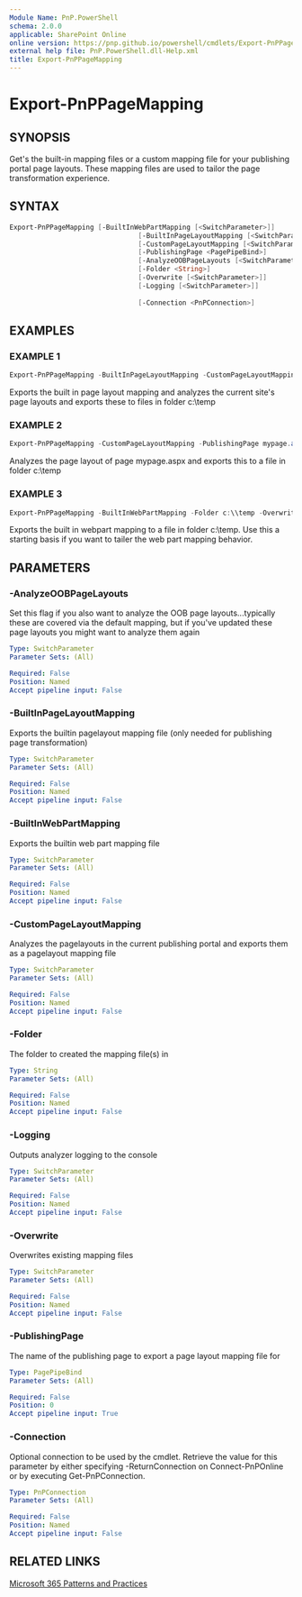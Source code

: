 ```yaml
---
Module Name: PnP.PowerShell
schema: 2.0.0
applicable: SharePoint Online
online version: https://pnp.github.io/powershell/cmdlets/Export-PnPPageMapping.html
external help file: PnP.PowerShell.dll-Help.xml
title: Export-PnPPageMapping
---
```

  
# Export-PnPPageMapping

## SYNOPSIS
Get's the built-in mapping files or a custom mapping file for your publishing portal page layouts. These mapping files are used to tailor the page transformation experience.

## SYNTAX 

```powershell
Export-PnPPageMapping [-BuiltInWebPartMapping [<SwitchParameter>]]
                                [-BuiltInPageLayoutMapping [<SwitchParameter>]]
                                [-CustomPageLayoutMapping [<SwitchParameter>]]
                                [-PublishingPage <PagePipeBind>]
                                [-AnalyzeOOBPageLayouts [<SwitchParameter>]]
                                [-Folder <String>]
                                [-Overwrite [<SwitchParameter>]]
                                [-Logging [<SwitchParameter>]]
                                
                                [-Connection <PnPConnection>]
```

## EXAMPLES

### EXAMPLE 1
```powershell
Export-PnPPageMapping -BuiltInPageLayoutMapping -CustomPageLayoutMapping -Folder c:\\temp -Overwrite
```

Exports the built in page layout mapping and analyzes the current site's page layouts and exports these to files in folder c:\temp

### EXAMPLE 2
```powershell
Export-PnPPageMapping -CustomPageLayoutMapping -PublishingPage mypage.aspx -Folder c:\\temp -Overwrite
```

Analyzes the page layout of page mypage.aspx and exports this to a file in folder c:\temp

### EXAMPLE 3
```powershell
Export-PnPPageMapping -BuiltInWebPartMapping -Folder c:\\temp -Overwrite
```

Exports the built in webpart mapping to a file in folder c:\temp. Use this a starting basis if you want to tailer the web part mapping behavior.

## PARAMETERS

### -AnalyzeOOBPageLayouts
Set this flag if you also want to analyze the OOB page layouts...typically these are covered via the default mapping, but if you've updated these page layouts you might want to analyze them again

```yaml
Type: SwitchParameter
Parameter Sets: (All)

Required: False
Position: Named
Accept pipeline input: False
```

### -BuiltInPageLayoutMapping
Exports the builtin pagelayout mapping file (only needed for publishing page transformation)

```yaml
Type: SwitchParameter
Parameter Sets: (All)

Required: False
Position: Named
Accept pipeline input: False
```

### -BuiltInWebPartMapping
Exports the builtin web part mapping file

```yaml
Type: SwitchParameter
Parameter Sets: (All)

Required: False
Position: Named
Accept pipeline input: False
```

### -CustomPageLayoutMapping
Analyzes the pagelayouts in the current publishing portal and exports them as a pagelayout mapping file

```yaml
Type: SwitchParameter
Parameter Sets: (All)

Required: False
Position: Named
Accept pipeline input: False
```

### -Folder
The folder to created the mapping file(s) in

```yaml
Type: String
Parameter Sets: (All)

Required: False
Position: Named
Accept pipeline input: False
```

### -Logging
Outputs analyzer logging to the console

```yaml
Type: SwitchParameter
Parameter Sets: (All)

Required: False
Position: Named
Accept pipeline input: False
```

### -Overwrite
Overwrites existing mapping files

```yaml
Type: SwitchParameter
Parameter Sets: (All)

Required: False
Position: Named
Accept pipeline input: False
```

### -PublishingPage
The name of the publishing page to export a page layout mapping file for

```yaml
Type: PagePipeBind
Parameter Sets: (All)

Required: False
Position: 0
Accept pipeline input: True
```

### -Connection
Optional connection to be used by the cmdlet. Retrieve the value for this parameter by either specifying -ReturnConnection on Connect-PnPOnline or by executing Get-PnPConnection.

```yaml
Type: PnPConnection
Parameter Sets: (All)

Required: False
Position: Named
Accept pipeline input: False
```

## RELATED LINKS

[Microsoft 365 Patterns and Practices](https://aka.ms/m365pnp)


